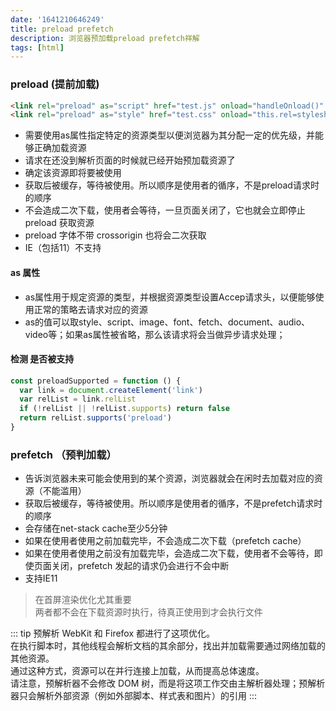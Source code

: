 ```yaml
---
date: '1641210646249'
title: preload prefetch
description: 浏览器预加载preload prefetch祥解
tags: [html]
---
```


### preload (提前加载)
```html
<link rel="preload" as="script" href="test.js" onload="handleOnload()" onerror="handlepreloadError()">
<link rel="preload" as="style" href="test.css" onload="this.rel=stylesheet"> // css加载后立即生效
```
 - 需要使用as属性指定特定的资源类型以便浏览器为其分配一定的优先级，并能够正确加载资源
 - 请求在还没到解析页面的时候就已经开始预加载资源了
 - 确定该资源即将要被使用
 - 获取后被缓存，等待被使用。所以顺序是使用者的循序，不是preload请求时的顺序
 - 不会造成二次下载，使用者会等待，一旦页面关闭了，它也就会立即停止 preload 获取资源
 - preload 字体不带 crossorigin 也将会二次获取
 - IE（包括11）不支持

#### as 属性
 - as属性用于规定资源的类型，并根据资源类型设置Accep请求头，以便能够使用正常的策略去请求对应的资源
 - as的值可以取style、script、image、font、fetch、document、audio、video等；如果as属性被省略，那么该请求将会当做异步请求处理；

#### 检测 <link rel=”preload”> 是否被支持
```javascript
const preloadSupported = function () {
  var link = document.createElement('link')
  var relList = link.relList
  if (!relList || !relList.supports) return false
  return relList.supports('preload')
}
```

### prefetch （预判加载）
- 告诉浏览器未来可能会使用到的某个资源，浏览器就会在闲时去加载对应的资源（不能滥用）
- 获取后被缓存，等待被使用。所以顺序是使用者的循序，不是prefetch请求时的顺序
- 会存储在net-stack cache至少5分钟
- 如果在使用者使用之前加载完毕，不会造成二次下载（prefetch cache）
- 如果在使用者使用之前没有加载完毕，会造成二次下载，使用者不会等待，即使页面关闭，prefetch 发起的请求仍会进行不会中断
- 支持IE11

> 在首屏渲染优化尤其重要  
> 两者都不会在下载资源时执行，待真正使用到才会执行文件

::: tip 预解析
WebKit 和 Firefox 都进行了这项优化。  
在执行脚本时，其他线程会解析文档的其余部分，找出并加载需要通过网络加载的其他资源。  
通过这种方式，资源可以在并行连接上加载，从而提高总体速度。  
请注意，预解析器不会修改 DOM 树，而是将这项工作交由主解析器处理；预解析器只会解析外部资源（例如外部脚本、样式表和图片）的引用
:::

